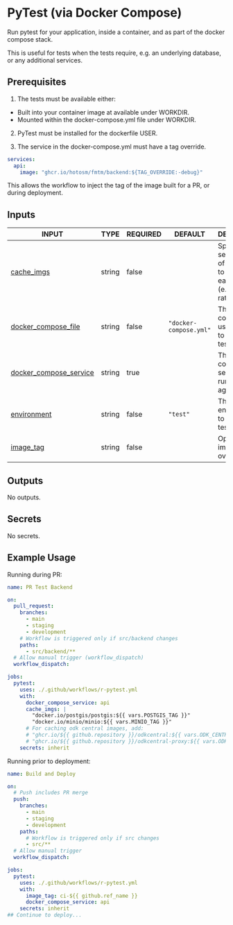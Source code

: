 # PyTest (via Docker Compose)

Run pytest for your application, inside a container,
and as part of the docker compose stack.

This is useful for tests when the tests require, e.g. an
underlying database, or any additional services.

## Prerequisites

1. The tests must be available either:
- Built into your container image at available under WORKDIR.
- Mounted within the docker-compose.yml file under WORKDIR.

2. PyTest must be installed for the dockerfile USER.

3. The service in the docker-compose.yml must have a tag override.

```yaml
services:
  api:
    image: "ghcr.io/hotosm/fmtm/backend:${TAG_OVERRIDE:-debug}"
```

This allows the workflow to inject the tag of the image built for
a PR, or during deployment.

## Inputs

<!-- AUTO-DOC-INPUT:START - Do not remove or modify this section -->

| INPUT                                                                                              | TYPE   | REQUIRED | DEFAULT                | DESCRIPTION                                                                                |
| -------------------------------------------------------------------------------------------------- | ------ | -------- | ---------------------- | ------------------------------------------------------------------------------------------ |
| <a name="input_cache_imgs"></a>[cache_imgs](#input_cache_imgs)                                     | string | false    |                        | Space separated list of images <br>to cache on each run <br>(e.g. to avoid rate limiting). |
| <a name="input_docker_compose_file"></a>[docker_compose_file](#input_docker_compose_file)          | string | false    | `"docker-compose.yml"` | The docker compose file used <br>to run the test.                                          |
| <a name="input_docker_compose_service"></a>[docker_compose_service](#input_docker_compose_service) | string | true     |                        | The docker compose service to <br>run the test against.                                    |
| <a name="input_environment"></a>[environment](#input_environment)                                  | string | false    | `"test"`               | The environment to use for <br>testing.                                                    |
| <a name="input_image_tag"></a>[image_tag](#input_image_tag)                                        | string | false    |                        | Optional image tag override.                                                               |

<!-- AUTO-DOC-INPUT:END -->

## Outputs

<!-- AUTO-DOC-OUTPUT:START - Do not remove or modify this section -->

No outputs.

<!-- AUTO-DOC-OUTPUT:END -->

## Secrets

<!-- AUTO-DOC-SECRETS:START - Do not remove or modify this section -->

No secrets.

<!-- AUTO-DOC-SECRETS:END -->

## Example Usage

Running during PR:

```yaml
name: PR Test Backend

on:
  pull_request:
    branches:
      - main
      - staging
      - development
    # Workflow is triggered only if src/backend changes
    paths:
      - src/backend/**
  # Allow manual trigger (workflow_dispatch)
  workflow_dispatch:

jobs:
  pytest:
    uses: ./.github/workflows/r-pytest.yml
    with:
      docker_compose_service: api
      cache_imgs: |
        "docker.io/postgis/postgis:${{ vars.POSTGIS_TAG }}"
        "docker.io/minio/minio:${{ vars.MINIO_TAG }}"
      # For caching odk central images, add:
      # "ghcr.io/${{ github.repository }}/odkcentral:${{ vars.ODK_CENTRAL_TAG }}"
      # "ghcr.io/${{ github.repository }}/odkcentral-proxy:${{ vars.ODK_CENTRAL_TAG }}"
    secrets: inherit
```

Running prior to deployment:

```yaml
name: Build and Deploy

on:
  # Push includes PR merge
  push:
    branches:
      - main
      - staging
      - development
    paths:
      # Workflow is triggered only if src changes
      - src/**
  # Allow manual trigger
  workflow_dispatch:

jobs:
  pytest:
    uses: ./.github/workflows/r-pytest.yml
    with:
      image_tag: ci-${{ github.ref_name }}
      docker_compose_service: api
    secrets: inherit
## Continue to deploy...
```
